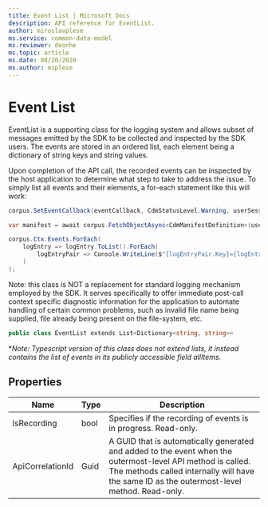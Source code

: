 ```yaml
---
title: Event List | Microsoft Docs
description: API reference for EventList.
author: miroslavplese
ms.service: common-data-model
ms.reviewer: deonhe
ms.topic: article
ms.date: 08/20/2020
ms.author: miplese
---
```


# Event List

EventList is a supporting class for the logging system and allows subset of messages emitted by the SDK to be collected and inspected by the SDK users. The events are stored in an ordered list, each element being a dictionary of string keys and string values.

Upon completion of the API call, the recorded events can be inspected by the host application to determine what step to take to address the issue. To simply list all events and their elements, a for-each statement like this will work:

```csharp
corpus.SetEventCallback(eventCallback, CdmStatusLevel.Warning, userSessionCorrelationId);

var manifest = await corpus.FetchObjectAsync<CdmManifestDefinition>(userSuppliedManifestPath);

corpus.Ctx.Events.ForEach(
    logEntry => logEntry.ToList().ForEach(
        logEntryPair => Console.WriteLine($"{logEntryPair.Key}={logEntryPair.Value}")
    )
);
```

Note: this class is NOT a replacement for standard logging mechanism employed by the SDK. It serves specifically to offer immediate post-call context specific diagnostic information for the application to automate handling of certain common problems, such as invalid file name being supplied, file already being present on the file-system, etc.

```csharp
public class EventList extends List<Dictionary<string, string>>
```
*_Note: Typescript version of this class does not extend lists, it instead contains the list of events in its publicly accessible field allItems._

## Properties
|Name|Type|Description|
|---|---|---|
|IsRecording|bool|Specifies if the recording of events is in progress. Read-only.|
|ApiCorrelationId|Guid|A GUID that is automatically generated and added to the event when the outermost-level API method is called. The methods called internally will have the same ID as the outermost-level method. Read-only.
